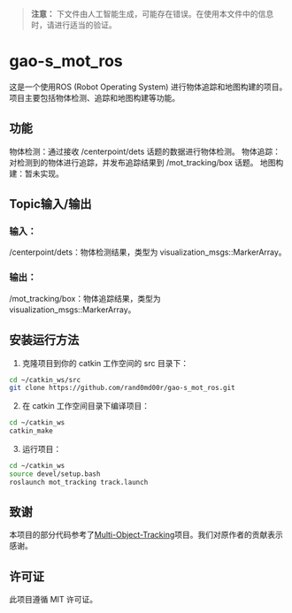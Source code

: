 > **注意：** 下文件由人工智能生成，可能存在错误。在使用本文件中的信息时，请进行适当的验证。
# gao-s_mot_ros

这是一个使用ROS (Robot Operating System) 进行物体追踪和地图构建的项目。项目主要包括物体检测、追踪和地图构建等功能。

## 功能
物体检测：通过接收 /centerpoint/dets 话题的数据进行物体检测。
物体追踪：对检测到的物体进行追踪，并发布追踪结果到 /mot_tracking/box 话题。
地图构建：暂未实现。

## Topic输入/输出
### 输入：
/centerpoint/dets：物体检测结果，类型为 visualization_msgs::MarkerArray。
### 输出：
/mot_tracking/box：物体追踪结果，类型为 visualization_msgs::MarkerArray。

## 安装运行方法
1. 克隆项目到你的 catkin 工作空间的 src 目录下：
```bash
cd ~/catkin_ws/src
git clone https://github.com/rand0md00r/gao-s_mot_ros.git
```

2. 在 catkin 工作空间目录下编译项目：
```bash
cd ~/catkin_ws
catkin_make
```

3. 运行项目：
```bash
cd ~/catkin_ws
source devel/setup.bash
roslaunch mot_tracking track.launch
```

## 致谢
本项目的部分代码参考了[Multi-Object-Tracking](https://github.com/wangx1996/Multi-Object-Tracking.git)项目。我们对原作者的贡献表示感谢。

## 许可证
此项目遵循 MIT 许可证。
